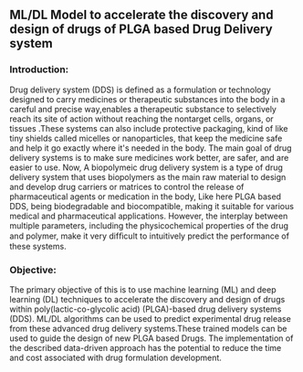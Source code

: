 ## ML/DL Model to accelerate the discovery and design of drugs of PLGA based Drug Delivery system
### Introduction:
Drug delivery system (DDS) is defined as a formulation or technology designed to
carry medicines or therapeutic substances into the body in a careful and
precise way,enables a therapeutic substance to selectively reach its site of action without reaching the nontarget cells, organs, or tissues
.These systems can also include protective packaging, kind of like tiny shields called micelles
or nanoparticles, that keep the medicine safe and help it go exactly where it's
needed in the body. The main goal of drug delivery systems is to make sure medicines work better,
are safer, and are easier to use. 
Now, A biopolymeic drug delivery system is a type of drug delivery system that uses
biopolymers as the main raw material to design and develop drug carriers or
matrices to control the release of pharmaceutical agents or medication in the
body, Like here PLGA based DDS, being biodegradable and
biocompatible, making it suitable for various medical and pharmaceutical
applications.
However, the interplay between multiple parameters, including the physicochemical properties of the drug and polymer, make it very difﬁcult to intuitively predict the performance of these systems.

### Objective: 
The primary objective of this is to use machine learning (ML) and deep learning (DL) techniques to accelerate the discovery and design of drugs within poly(lactic-co-glycolic acid) (PLGA)-based drug delivery systems (DDS). ML/DL algorithms can be used to predict experimental drug release from these advanced drug delivery systems.These trained models can be used to guide the design of new PLGA based Drugs. The implementation of the described data-driven approach has the potential to reduce the time and cost associated with drug formulation development.

 
